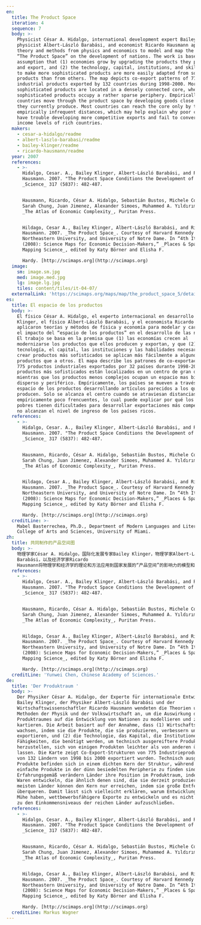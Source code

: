 ```yaml
---
en:
  title: The Product Space
  iteration: 4
  sequence: 7
  body: >-
    Physicist César A. Hidalgo, international development expert Bailey Klinger,
    physicist Albert-László Barabási, and economist Ricardo Hausmann applied
    theory and methods from physics and economics to model and map the impact of
    “The Product Space” on the development of nations. The work is based on the
    assumption that (1) economies grow by upgrading the products they produce
    and export, and (2) the technology, capital, institutions, and skills needed
    to make more sophisticated products are more easily adapted from some
    products than from others. The map depicts co-export patterns of 775
    industrial products exported by 132 countries during 1998-2000. More
    sophisticated products are located in a densely connected core, whereas less
    sophisticated products occupy a rather sparse periphery. Empirically,
    countries move through the product space by developing goods close to those
    they currently produce. Most countries can reach the core only by traversing
    empirically infrequent distances, which may help explain why poor countries
    have trouble developing more competitive exports and fail to converge to the
    income levels of rich countries.
  makers:
    - cesar-a-hidalgo/readme
    - albert-laszlo-barabasi/readme
    - bailey-klinger/readme
    - ricardo-hausmann/readme
  year: 2007
  references:
    - >-
      Hidalgo, Cesar. A., Bailey Klinger, Albert-László Barabási, and Ricardo
      Hausmann. 2007. "The Product Space Conditions the Development of Nations."
      _Science_ 317 (5837): 482-487.


      Hausmann, Ricardo, César A. Hidalgo, Sebastián Bustos, Michele Coscia,
      Sarah Chung, Juan Jimenez, Alexander Simoes, Muhammed A. Yıldırım. 2011
      _The Atlas of Economic Complexity_, Puritan Press.


      Hildago, Cesar A., Bailey Klinger, Albert-László Barabási, and Ricardo
      Hausmann. 2007. _The Product Space_. Courtesy of Harvard Kennedy School,
      Northeastern University, and University of Notre Dame. In “4th Iteration
      (2008): Science Maps for Economic Decision-Makers,” _Places & Spaces:
      Mapping Science_, edited by Katy Börner and Elisha F.  

      Hardy. [http://scimaps.org](http://scimaps.org)
  image:
    sm: image.sm.jpg
    med: image.med.jpg
    lg: image.lg.jpg
    tiles: content/tiles/it-04-07/
  externalLink: 'https://scimaps.org/maps/map/the_product_space_5/detail'
es:
  title: El espacio de los productos
  body: >-
    El físico César A. Hidalgo, el experto internacional en desarrollo Bailey
    Klinger, el físico Albert-László Barabási, y el economista Ricardo Hausmann
    aplicaron teorías y métodos de física y economía para modelar y cartografiar
    el impacto del “espacio de los productos” en el desarrollo de las naciones.
    El trabajo se basa en la premisa que (1) las economías crecen al
    modernizarse los productos que ellos producen y exportan, y que (2) la
    tecnología, el capital, las instituciones y las habilidades necesarias para
    crear productos más sofisticados se aplican más fácilmente a algunos
    productos que a otros. El mapa describe los patrones de co-exportación de
    775 productos industriales exportados por 32 países durante 1998-2000. Los
    productos más sofisticados están localizados en un centro de gran densidad,
    mientras que los productos menos complejos ocupan un espacio mas bien
    disperso y periférico. Empíricamente, los países se mueven a través del
    espacio de los productos desarrollando artículos parecidos a los que ya
    producen. Solo se alcanza el centro cuando se atraviesan distancias
    empíricamente poco frencuentes, lo cual puede explicar por qué los países
    pobres tienen dificultades para desarrollar exportaciones más competitivas y
    no alcanzan el nivel de ingreso de los países ricos.
  references:
    - >-
      Hidalgo, Cesar. A., Bailey Klinger, Albert-László Barabási, and Ricardo
      Hausmann. 2007. "The Product Space Conditions the Development of Nations."
      _Science_ 317 (5837): 482-487.


      Hausmann, Ricardo, César A. Hidalgo, Sebastián Bustos, Michele Coscia,
      Sarah Chung, Juan Jimenez, Alexander Simoes, Muhammed A. Yıldırım. 2011
      _The Atlas of Economic Complexity_, Puritan Press.


      Hildago, Cesar A., Bailey Klinger, Albert-László Barabási, and Ricardo
      Hausmann. 2007. _The Product Space_. Courtesy of Harvard Kennedy School,
      Northeastern University, and University of Notre Dame. In “4th Iteration
      (2008): Science Maps for Economic Decision-Makers,” _Places & Spaces:
      Mapping Science_, edited by Katy Börner and Elisha F.  

      Hardy. [http://scimaps.org](http://scimaps.org)
  creditLine: >-
    Mabel Basterrechea, Ph.D., Department of Modern Languages and Literatures,
    College of Arts and Sciences, University of Miami.
zh:
  title: 共同制作的产品空间图
  body: >-
    物理学家César A. Hidalgo，国际化发展专家Bailey Klinger，物理学家Albert-László
    Barabási，以及经济学家Ricardo
    Hausmann将物理学和经济学的理论和方法应用到国家发展的“产品空间”的影响力的模型和地图中。该工作是基于以下假设：（1）通过升级他们生产和出口的产品而促进经济增长；（2）所需的技术、资金、法规和技能使成熟的产品比其他产品更适应某些产品。该地图描绘了在1998年到2000年期间由132个国家出口的775个工业产品的共同出口模式。越来越多的精密产品位于密集型连接核心，然而越来越少的精密产品占据着一个相对稀疏的外围。从经验出发，通过开发与他们当前生产紧密相关的产品，国家便能够穿越产品空间。大多数国家仅仅只能靠经验来穿越罕见的距离来达到核心，该距离可能有助于解释为什么穷困国家在开发更有竞争力的出口时遇到困难，并也不能达到富有国家的收入水平。
  references:
    - >-
      Hidalgo, Cesar. A., Bailey Klinger, Albert-László Barabási, and Ricardo
      Hausmann. 2007. "The Product Space Conditions the Development of Nations."
      _Science_ 317 (5837): 482-487.


      Hausmann, Ricardo, César A. Hidalgo, Sebastián Bustos, Michele Coscia,
      Sarah Chung, Juan Jimenez, Alexander Simoes, Muhammed A. Yıldırım. 2011
      _The Atlas of Economic Complexity_, Puritan Press.


      Hildago, Cesar A., Bailey Klinger, Albert-László Barabási, and Ricardo
      Hausmann. 2007. _The Product Space_. Courtesy of Harvard Kennedy School,
      Northeastern University, and University of Notre Dame. In “4th Iteration
      (2008): Science Maps for Economic Decision-Makers,” _Places & Spaces:
      Mapping Science_, edited by Katy Börner and Elisha F.  

      Hardy. [http://scimaps.org](http://scimaps.org)
  creditLine: 'Yunwei Chen, Chinese Academy of Sciences.'
de:
  title: 'Der Produktraum '
  body: >-
    Der Physiker César A. Hidalgo, der Experte für internationale Entwicklung,
    Bailey Klinger, der Physiker Albert-László Barabási und der
    Wirtschaftswissenschaftler Ricardo Hausmann wendeten die Theorien und
    Methoden der Physik und der Volkswirtschaft an, um die Auswirkung des
    Produktraumes auf die Entwicklung von Nationen zu modellieren und zu
    kartieren. Die Arbeit basiert auf der Annahme, dass (1) Wirtschaftssysteme
    wachsen, indem sie die Produkte, die sie produzieren, verbessern und
    exportieren, und (2) die Technologie, das Kapital, die Institutionen und die
    Fähigkeiten, die benötigt werden, um technisch ausgereiftere Produkte
    herzustellen, sich von einigen Produkten leichter als von anderen übernehmen
    lassen. Die Karte zeigt Co-Export-Strukturen von 775 Industrieprodukten, die
    von 132 Ländern von 1998 bis 2000 exportiert wurden. Technisch ausgereiftere
    Produkte befinden sich in einem dichten Kern der Struktur, während technisch
    einfache Produkte in der dünn besiedelten Peripherie zu finden sind.
    Erfahrungsgemäß verändern Länder ihre Position im Produktraum, indem sie
    Waren entwickeln, die ähnlich denen sind, die sie derzeit produzieren. Die
    meisten Länder können den Kern nur erreichen, indem sie große Entfernungen
    überqueren. Damit lässt sich vielleicht erklären, warum Entwicklungsländer
    Mühe haben, wettbewerbsfähigere Exporte zu entwickeln und es nicht schaffen,
    zu den Einkommensniveaus der reichen Länder aufzuschließen.
  references:
    - >-
      Hidalgo, Cesar. A., Bailey Klinger, Albert-László Barabási, and Ricardo
      Hausmann. 2007. "The Product Space Conditions the Development of Nations."
      _Science_ 317 (5837): 482-487.


      Hausmann, Ricardo, César A. Hidalgo, Sebastián Bustos, Michele Coscia,
      Sarah Chung, Juan Jimenez, Alexander Simoes, Muhammed A. Yıldırım. 2011
      _The Atlas of Economic Complexity_, Puritan Press.


      Hildago, Cesar A., Bailey Klinger, Albert-László Barabási, and Ricardo
      Hausmann. 2007. _The Product Space_. Courtesy of Harvard Kennedy School,
      Northeastern University, and University of Notre Dame. In “4th Iteration
      (2008): Science Maps for Economic Decision-Makers,” _Places & Spaces:
      Mapping Science_, edited by Katy Börner and Elisha F.  

      Hardy. [http://scimaps.org](http://scimaps.org)
  creditLine: Markus Wagner
---
```


